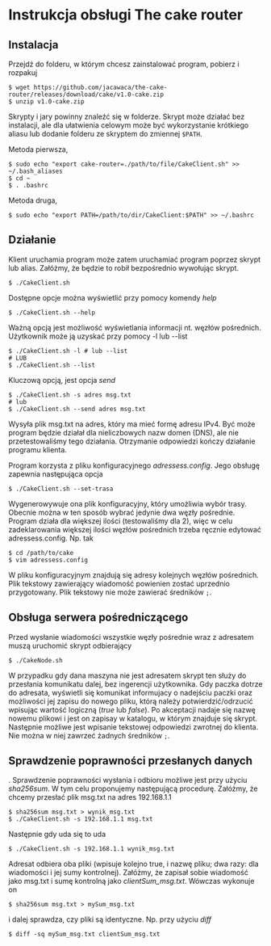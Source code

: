 # Instrukcja obsługi The cake router
## Instalacja
Przejdź do folderu, w którym chcesz zainstalować program, pobierz i rozpakuj
```
$ wget https://github.com/jacawaca/the-cake-router/releases/download/cake/v1.0-cake.zip
$ unzip v1.0-cake.zip
```
Skrypty i jary powinny znaleźć się w folderze.
Skrypt może działać bez instalacji, ale dla ułatwienia celowym może
być wykorzystanie krótkiego aliasu lub dodanie folderu ze skryptem
do zmiennej ```$PATH```.

Metoda pierwsza,
```
$ sudo echo "export cake-router=./path/to/file/CakeClient.sh" >> ~/.bash_aliases
$ cd ~
$ . .bashrc
```
Metoda druga,
```
$ sudo echo "export PATH=/path/to/dir/CakeClient:$PATH" >> ~/.bashrc
```
## Działanie
Klient uruchamia program może zatem uruchamiać program poprzez skrypt lub alias. Załóżmy, że będzie to robił bezpośrednio wywołując
skrypt.
```
$ ./CakeClient.sh
```
Dostępne opcje można wyświetlić przy pomocy komendy *help*
```
$ ./CakeClient.sh --help
```
Ważną opcją jest możliwość wyświetlania informacji nt. węzłów pośrednich. Użytkownik może ją uzyskać przy pomocy -l lub --list
```
$ ./CakeClient.sh -l # lub --list
# LUB
$ ./CakeClient.sh --list
```
Kluczową opcją, jest opcja *send*
```
$ ./CakeClient.sh -s adres msg.txt
# lub
$ ./CakeClient.sh --send adres msg.txt
```
Wysyła plik msg.txt na adres, który ma mieć formę adresu IPv4. Być może program będzie działał dla nieliczbowych nazw domen (DNS), ale
nie przetestowaliśmy tego działania.
Otrzymanie odpowiedzi kończy działanie programu klienta.

Program korzysta z pliku konfiguracyjnego *adressess.config*. Jego obsługę zapewnia następująca opcja
```
$ ./CakeClient.sh --set-trasa
```
Wygenerowywuje ona plik konfiguracyjny, który umożliwia wybór trasy. Obecnie można w ten sposób wybrać jedynie dwa węzły pośrednie. Program działa dla większej ilości (testowaliśmy dla 2), więc w celu zadeklarowania większej ilości węzłów pośrednich trzeba ręcznie edytować adressess.config. Np. tak
```
$ cd /path/to/cake
$ vim adressess.config
```
W pliku konfiguracyjnym znajdują się adresy kolejnych węzłów pośrednich. Plik tekstowy zawierający wiadomość powienien zostać uprzednio przygotowany. Plik tekstowy nie może zawierać średników ```;```.

## Obsługa serwera pośredniczącego
Przed wysłanie wiadomości wszystkie węzły pośrednie wraz z adresatem muszą uruchomić skrypt odbierający
```
$ ./CakeNode.sh
```
W przypadku gdy dana maszyna nie jest adresatem skrypt ten służy do przesłania komunikatu dalej, bez ingerencji użytkownika.
Gdy paczka dotrze do adresata, wyświetli się komunikat informujacy o nadejściu paczki oraz możliwości jej zapisu do nowego pliku, którą należy potwierdzić/odrzucić wpisując wartość logiczną (*true* lub *false*). Po akceptacji nadaje się nazwę nowemu plikowi i jest on zapisay w katalogu, w którym znajduje się skrypt.
Następnie możliwe jest wpisanie tekstowej odpowiedzi zwrotnej do klienta. Nie można w niej zawrzeć żadnych średników ```;```.

## Sprawdzenie poprawności przesłanych danych
. Sprawdzenie poprawności wysłania i odbioru możliwe jest przy użyciu *sha256sum*. W tym celu proponujemy następującą procedurę.
Załóżmy, że chcemy przesłać plik msg.txt na adres 192.168.1.1
```
$ sha256sum msg.txt > wynik_msg.txt
$ ./CakeClient.sh -s 192.168.1.1 msg.txt
```
Następnie gdy uda się to uda
```
$ ./CakeClient.sh -s 192.168.1.1 wynik_msg.txt
```
Adresat odbiera oba pliki (wpisuje kolejno true, i nazwę pliku; dwa razy: dla wiadomości i jej sumy kontrolnej). Załóżmy, że zapisał sobie wiadomość jako msg.txt i sumę kontrolną jako *clientSum_msg.txt*. Wówczas wykonuje on
```
$ sha256sum msg.txt > mySum_msg.txt
```
i dalej sprawdza, czy pliki są identyczne. Np. przy użyciu *diff*
```
$ diff -sq mySum_msg.txt clientSum_msg.txt
```
